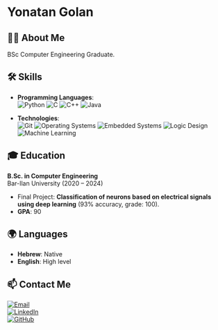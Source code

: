 # Yonatan Golan

## 🙋‍♂ About Me
BSc Computer Engineering Graduate.

## 🛠 Skills
- **Programming Languages**:  
  ![Python](https://img.shields.io/badge/Python-3776AB?style=for-the-badge&logo=python&logoColor=white)
  ![C](https://img.shields.io/badge/C-A8B9CC?style=for-the-badge&logo=c&logoColor=black)
  ![C++](https://img.shields.io/badge/C%2B%2B-00599C?style=for-the-badge&logo=cplusplus&logoColor=white)
  ![Java](https://img.shields.io/badge/Java-007396?style=for-the-badge&logo=java&logoColor=white)

- **Technologies**:  
  ![Git](https://img.shields.io/badge/Git-F05032?style=for-the-badge&logo=git&logoColor=white)
  ![Operating Systems](https://img.shields.io/badge/Operating%20Systems-0078D7?style=for-the-badge&logo=linux&logoColor=white)
  ![Embedded Systems](https://img.shields.io/badge/Embedded%20Systems-00ADEF?style=for-the-badge&logo=chip&logoColor=white)
  ![Logic Design](https://img.shields.io/badge/Logic%20Design-0078D7?style=for-the-badge&logo=logic&logoColor=white)
  ![Machine Learning](https://img.shields.io/badge/Machine%20Learning-FF6F00?style=for-the-badge&logo=tensorflow&logoColor=white)



## 🎓 Education
**B.Sc. in Computer Engineering**  
Bar-Ilan University (2020 – 2024)  

- Final Project: **Classification of neurons based on electrical signals using deep learning** (93% accuracy, grade: 100).  
- **GPA**: 90  

## 🌍 Languages
- **Hebrew**: Native  
- **English**: High level  

## 📫 Contact Me
[![Email](https://img.shields.io/badge/Email-D14836?style=for-the-badge&logo=gmail&logoColor=white)](mailto:golanyonatan2.yg@gmail.com)  
[![LinkedIn](https://img.shields.io/badge/LinkedIn-0077B5?style=for-the-badge&logo=linkedin&logoColor=white)](https://www.linkedin.com/in/yonatan-golan-97912621a/)  
[![GitHub](https://img.shields.io/badge/GitHub-181717?style=for-the-badge&logo=github&logoColor=white)](https://github.com/YonatanGolan)

